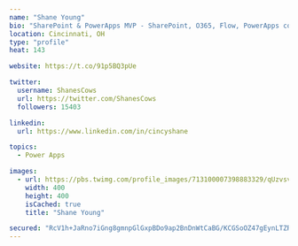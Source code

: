 ```yaml
---
name: "Shane Young"
bio: "SharePoint & PowerApps MVP - SharePoint, O365, Flow, PowerApps consulting? @PowerApps911 | Pure Snark? You found it."
location: Cincinnati, OH
type: "profile"
heat: 143

website: https://t.co/91p5BQ3pUe

twitter:
  username: ShanesCows
  url: https://twitter.com/ShanesCows
  followers: 15403

linkedin:
  url: https://www.linkedin.com/in/cincyshane

topics:
  - Power Apps

images:
  - url: https://pbs.twimg.com/profile_images/713100007398883329/qUzvsvQ3_400x400.jpg
    width: 400
    height: 400
    isCached: true
    title: "Shane Young"

secured: "RcV1h+JaRno7iGng8gmnpGlGxpBDo9ap2BnDnWtCaBG/KCGSoOZ47gEynLTZR4fG0kxVZioxGy6fLqqnSlzN1Fs7gduy16759Gn6XMj+H3DeJ1uE5Tm06USexhczfEKK4mhVjkt7aqKq9krVbq6IKq++OBAbCG8ve0z+g0EXBpRWZGbGLa2aNku1f2DkWfFfAt29G0i0/T06vA7LXI2QilkOWiIA3Me2cGRcuHIURW+/DtdvtpDkB60BMkxNFP8ch0zdoGIWlzGzi/dpkpHS4Ilw8F7e4ZMbw7g6x2yh9vQ91aiSDWdh6OGGNGU/ckoWFOgZBhleZ24asgPg/Q3hgU4xluuKOB2Pk9hRuKtxA5MTS6QnIJhlZhLgpvfRB42ggI9Bl0+viueTM5KIGH5R1hbbSi8XCycGwaX/fc7d6t4=;40niqiIAHwkG34GoIPKlpQ=="
---
```


